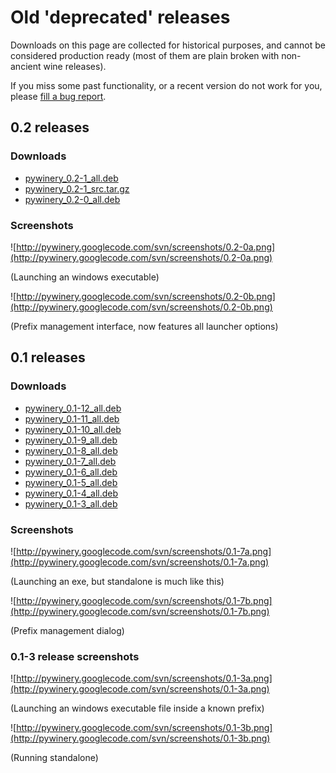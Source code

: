 # Old 'deprecated' releases #

Downloads on this page are collected for historical purposes, and cannot be considered production ready (most of them are plain broken with non-ancient wine releases).

If you miss some past functionality, or a recent version do not work for you, please [fill a bug report](https://code.google.com/p/pywinery/issues/entry).

## 0.2 releases ##

### Downloads ###
  * [pywinery\_0.2-1\_all.deb](https://drive.google.com/file/d/0B4gfhO4VUgcfanctTEpaNHQtSjA)
  * [pywinery\_0.2-1\_src.tar.gz](https://drive.google.com/file/d/0B4gfhO4VUgcfVkg3dFJTUEEyQjg)
  * [pywinery\_0.2-0\_all.deb](https://drive.google.com/file/d/0B4gfhO4VUgcfbTVJbWdjbk5lOEU)

### Screenshots ###
![http://pywinery.googlecode.com/svn/screenshots/0.2-0a.png](http://pywinery.googlecode.com/svn/screenshots/0.2-0a.png)

(Launching an windows executable)

![http://pywinery.googlecode.com/svn/screenshots/0.2-0b.png](http://pywinery.googlecode.com/svn/screenshots/0.2-0b.png)

(Prefix management interface, now features all launcher options)


## 0.1 releases ##

### Downloads ###
  * [pywinery\_0.1-12\_all.deb](https://drive.google.com/file/d/0B4gfhO4VUgcfRERxQjJiejFuYTA)
  * [pywinery\_0.1-11\_all.deb](https://drive.google.com/file/d/0B4gfhO4VUgcfUVF0eGI2akRGMTg)
  * [pywinery\_0.1-10\_all.deb](https://drive.google.com/file/d/0B4gfhO4VUgcfUHZwUk5aWWxmZm8)
  * [pywinery\_0.1-9\_all.deb](https://drive.google.com/file/d/0B4gfhO4VUgcfdG1GNVVVSm9Lb1k)
  * [pywinery\_0.1-8\_all.deb](https://drive.google.com/file/d/0B4gfhO4VUgcfSFVkWXVhemwyWFU)
  * [pywinery\_0.1-7\_all.deb](https://drive.google.com/file/d/0B4gfhO4VUgcfd0VhbFdWYzJLSFE)
  * [pywinery\_0.1-6\_all.deb](https://drive.google.com/file/d/0B4gfhO4VUgcfLW5QMkwzY0Q4aVk)
  * [pywinery\_0.1-5\_all.deb](https://drive.google.com/file/d/0B4gfhO4VUgcfaklJVVRqVDVkRXM)
  * [pywinery\_0.1-4\_all.deb](https://drive.google.com/file/d/0B4gfhO4VUgcfLXp4RG1wLV9SOXc)
  * [pywinery\_0.1-3\_all.deb](https://drive.google.com/file/d/0B4gfhO4VUgcfdUJvVnpUZ3VYN00)

### Screenshots ###
![http://pywinery.googlecode.com/svn/screenshots/0.1-7a.png](http://pywinery.googlecode.com/svn/screenshots/0.1-7a.png)

(Launching an exe, but standalone is much like this)

![http://pywinery.googlecode.com/svn/screenshots/0.1-7b.png](http://pywinery.googlecode.com/svn/screenshots/0.1-7b.png)

(Prefix management dialog)


### 0.1-3 release screenshots ###
![http://pywinery.googlecode.com/svn/screenshots/0.1-3a.png](http://pywinery.googlecode.com/svn/screenshots/0.1-3a.png)

(Launching an windows executable file inside a known prefix)

![http://pywinery.googlecode.com/svn/screenshots/0.1-3b.png](http://pywinery.googlecode.com/svn/screenshots/0.1-3b.png)

(Running standalone)